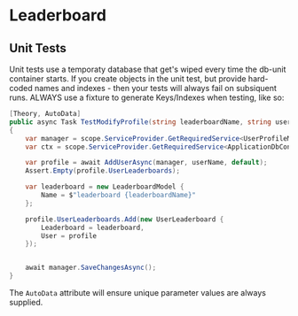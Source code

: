 # Leaderboard


## Unit Tests

Unit tests use a temporaty database that get's wiped every time the db-unit container starts. If you create objects in the unit test, but provide hard-coded names and indexes - then your tests will always fail on subsiquent runs. ALWAYS use a fixture to generate Keys/Indexes when testing, like so:

```csharp
[Theory, AutoData]
public async Task TestModifyProfile(string leaderboardName, string userName) => await WithScopeAsync(async scope =>
{
    var manager = scope.ServiceProvider.GetRequiredService<UserProfileManager>();
    var ctx = scope.ServiceProvider.GetRequiredService<ApplicationDbContext>();

    var profile = await AddUserAsync(manager, userName, default);
    Assert.Empty(profile.UserLeaderboards);

    var leaderboard = new LeaderboardModel {
        Name = $"leaderboard {leaderboardName}"
    };

    profile.UserLeaderboards.Add(new UserLeaderboard {
        Leaderboard = leaderboard,
        User = profile
    });


    await manager.SaveChangesAsync();
}
```

The `AutoData` attribute will ensure unique parameter values are always supplied.
